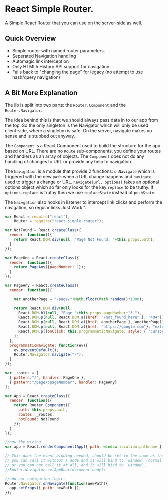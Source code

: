 # React Simple Router.

A Simple React Router that you can use on the server-side as well.

## Quick Overview

  - Simple router with named router parameters.
  - Seperated Navigation handling
  - Automagic link interception
  - Only HTML5 History API support for navigation
  - Falls back to "changing the page" for legacy (no attempt to use hash/query navigation)

## A Bit More Explanation

The lib is split into two parts: the `Router.Component` and the `Router.Navigator`.

The idea behind this is that we should always pass data in to our app from the top.
So the only singleton is the Navigator which will only be used client-side, where a
singleton is safe. On the server, navigate makes no sense and is stubbed out anyway.

The `Component` is a React Component used to build the structure for the app based
on URL. There are no `Route` sub-components, you define your routes and handlers as
an array of objects. The `Component` does not do any handling of changes to URL or
provide any help to navigation.

The `Navigation` is a module that provide 2 functions: `onNavigate` which is triggered
with the new `path` when a URL change happens and `navigate` used to trigger a change
or URL. `navigate(url, options)` takes an optional options object which so far only
looks for the key `replace` to be truthy. If `options.replace` is truthy then we
use `replaceState` instead of `pushState`.

The `Naivgation` also hooks in listener to intercept link clicks and perform the
navigation, so regular links Just Work™.


```javascript
var React = require("react"),
    Router = require("react-simple-router");

var NotFound = React.createClass({
  render: function(){
    return React.DOM.div(null, "Page Not Found: "+this.props.path);
  }
});

var PageOne = React.createClass({
  render: function(){
    return PageAny({pageNumber: 1});
  }
});

var PageAny = React.createClass({
  render: function(){

    var anotherPage = "/page/"+Math.floor(Math.random()*1000);

    return React.DOM.div(null,
      React.DOM.h1(null, "Page "+this.props.pageNumber+"! "),
      React.DOM.p(null, React.DOM.a({href: "/not_found_here" }, "404")),
      React.DOM.p(null, React.DOM.a({href: anotherPage }, anotherPage)),
      React.DOM.p(null, React.DOM.a({href: "https://google.com"}, "external link")),
      React.DOM.p({onClick: this.programmaticNavigate, style: { "cursor": "pointer" }}, "home (n.b. this is clickable)")
    );
  },
  programmaticNavigate: function(ev){
    ev.preventDefault();
    Router.Navigator.navigate("/");
  }
});

var _routes = [
  { pattern:"/", handler: PageOne },
  { pattern:"/page/:pageNumber", handler: PageAny}
];

var App = React.createClass({
  render: function(){
    return Router.Component({
      path: this.props.path,
      routes: _routes,
      notFound: NotFound
    });
  }
});

//now the wiring.
var app = React.renderComponent(App({ path: window.location.pathname }), document.body);

// This does the event binding needed, should be set to the same as the renderComponent root node
// you can call it without a node and it will bind to `window` (normal for full page routing).
// or you can not call it at all, and it will bind to `window`.
//Router.Navigator.setAppRoot(document.body);

//add our navigation logic.
Router.Navigator.onNavigate(function(newPath){
  app.setProps({ path: newPath });
});
```
